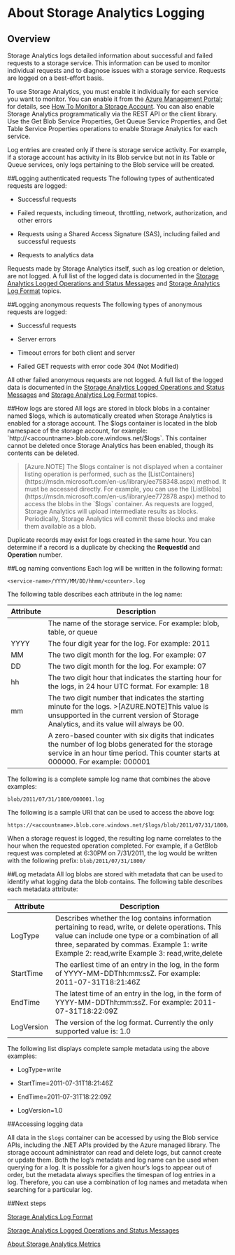 <properties 
	pageTitle="About Storage Analytics Logging" 
	description="Learn how to use storage analytics log, authenticated and authenticated requests, how logs are stored " 
	services="storage" 
	documentationCenter="" 
	authors="tamram" 
	manager="adinah" 
	editor="cgronlun"/>

<tags 
	ms.service="storage" 
	ms.workload="storage" 
	ms.tgt_pltfrm="na" 
	ms.devlang="na" 
	ms.topic="article" 
	ms.date="02/20/2015" 
	ms.author="tamram"/>

# About Storage Analytics Logging

## Overview
Storage Analytics logs detailed information about successful and failed requests to a storage service. This information can be used to monitor individual requests and to diagnose issues with a storage service. Requests are logged on a best-effort basis.

To use Storage Analytics, you must enable it individually for each service you want to monitor. You can enable it from the [Azure Management Portal](https://manage.windowsazure.com/); for details, see [How To Monitor a Storage Account](../how-to-monitor-a-storage-account). You can also enable Storage Analytics programmatically via the REST API or the client library. Use the Get Blob Service Properties, Get Queue Service Properties, and Get Table Service Properties operations to enable Storage Analytics for each service.

Log entries are created only if there is storage service activity. For example, if a storage account has activity in its Blob service but not in its Table or Queue services, only logs pertaining to the Blob service will be created.

##Logging authenticated requests
The following types of authenticated requests are logged:

- Successful requests

- Failed requests, including timeout, throttling, network, authorization, and other errors

- Requests using a Shared Access Signature (SAS), including failed and successful requests

- Requests to analytics data

Requests made by Storage Analytics itself, such as log creation or deletion, are not logged. A full list of the logged data is documented in the [Storage Analytics Logged Operations and Status Messages](https://msdn.microsoft.com/en-us/library/hh343260.aspx) and [Storage Analytics Log Format](https://msdn.microsoft.com/en-us/library/hh343259.aspx) topics.

##Logging anonymous requests
The following types of anonymous requests are logged:

- Successful requests

- Server errors

- Timeout errors for both client and server

- Failed GET requests with error code 304 (Not Modified)

All other failed anonymous requests are not logged. A full list of the logged data is documented in the [Storage Analytics Logged Operations and Status Messages](https://msdn.microsoft.com/en-us/library/hh343260.aspx) and [Storage Analytics Log Format](](https://msdn.microsoft.com/en-us/library/hh343259.aspx)) topics.

##How logs are stored
All logs are stored in block blobs in a container named $logs, which is automatically created when Storage Analytics is enabled for a storage account. The $logs container is located in the blob namespace of the storage account, for example: `http://<accountname>.blob.core.windows.net/$logs`. This container cannot be deleted once Storage Analytics has been enabled, though its contents can be deleted.

>[Azure.NOTE] The $logs container is not displayed when a container listing operation is performed, such as the [ListContainers](https://msdn.microsoft.com/en-us/library/ee758348.aspx) method. It must be accessed directly. For example, you can use the [ListBlobs](https://msdn.microsoft.com/en-us/library/ee772878.aspx) method to access the blobs in the `$logs` container.
As requests are logged, Storage Analytics will upload intermediate results as blocks. Periodically, Storage Analytics will commit these blocks and make them available as a blob.

Duplicate records may exist for logs created in the same hour. You can determine if a record is a duplicate by checking the **RequestId** and **Operation** number.

##Log naming conventions
Each log will be written in the following format:

    <service-name>/YYYY/MM/DD/hhmm/<counter>.log 

The following table describes each attribute in the log name:

| Attribute      	| Description                                                                                                                                                                                	|
|----------------	|--------------------------------------------------------------------------------------------------------------------------------------------------------------------------------------------	|
| <service-name> 	| The name of the storage service. For example: blob, table, or queue                                                                                                                        	|
| YYYY           	| The four digit year for the log. For example: 2011                                                                                                                                         	|
| MM             	| The two digit month for the log. For example: 07                                                                                                                                           	|
| DD             	| The two digit month for the log. For example: 07                                                                                                                                           	|
| hh             	| The two digit hour that indicates the starting hour for the logs, in 24 hour UTC format. For example: 18                                                                                   	|
| mm             	| The two digit number that indicates the starting minute for the logs. >[AZURE.NOTE]This value is unsupported in the current version of Storage Analytics, and its value will always be 00. 	|
| <counter>      	| A zero-based counter with six digits that indicates the number of log blobs generated for the storage service in an hour time period. This counter starts at 000000. For example: 000001   	|

The following is a complete sample log name that combines the above examples:

    blob/2011/07/31/1800/000001.log

The following is a sample URI that can be used to access the above log:

    https://<accountname>.blob.core.windows.net/$logs/blob/2011/07/31/1800/000001.log 

When a storage request is logged, the resulting log name correlates to the hour when the requested operation completed. For example, if a GetBlob request was completed at 6:30PM on 7/31/2011, the log would be written with the following prefix: `blob/2011/07/31/1800/`

##Log metadata
All log blobs are stored with metadata that can be used to identify what logging data the blob contains. The following table describes each metadata attribute:

| Attribute  	| Description                                                                                                                                                                                                                                               	|
|------------	|-----------------------------------------------------------------------------------------------------------------------------------------------------------------------------------------------------------------------------------------------------------	|
| LogType    	| Describes whether the log contains information pertaining to read, write, or delete operations. This value can include one type or a combination of all three, separated by commas.   Example 1: write Example 2: read,write Example 3: read,write,delete 	|
| StartTime  	| The earliest time of an entry in the log, in the form of YYYY-MM-DDThh:mm:ssZ. For example: 2011-07-31T18:21:46Z                                                                                                                                          	|
| EndTime    	| The latest time of an entry in the log, in the form of YYYY-MM-DDThh:mm:ssZ. For example: 2011-07-31T18:22:09Z                                                                                                                                            	|
| LogVersion 	| The version of the log format. Currently the only supported value is: 1.0                                                                                                                                                                                 	|

The following list displays complete sample metadata using the above examples:

- LogType=write 

- StartTime=2011-07-31T18:21:46Z 

- EndTime=2011-07-31T18:22:09Z 

- LogVersion=1.0 

##Accessing logging data

All data in the `$logs` container can be accessed by using the Blob service APIs, including the .NET APIs provided by the Azure managed library. The storage account administrator can read and delete logs, but cannot create or update them. Both the log’s metadata and log name can be used when querying for a log. It is possible for a given hour’s logs to appear out of order, but the metadata always specifies the timespan of log entries in a log. Therefore, you can use a combination of log names and metadata when searching for a particular log.

##Next steps

[Storage Analytics Log Format](https://msdn.microsoft.com/en-us/library/hh343259.aspx) 

[Storage Analytics Logged Operations and Status Messages](https://msdn.microsoft.com/en-us/library/hh343260.aspx) 

[About Storage Analytics Metrics](https://msdn.microsoft.com/en-us/library/hh343258.aspx) 